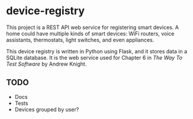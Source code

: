 # device-registry

This project is a REST API web service for registering smart devices.
A home could have multiple kinds of smart devices:
WiFi routers, voice assistants, thermostats, light switches, and even appliances.

This device registry is written in Python using Flask, and it stores data in a SQLite database.
It is the web service used for Chapter 6 in *The Way To Test Software* by Andrew Knight.


## TODO

* Docs
* Tests
* Devices grouped by user?
